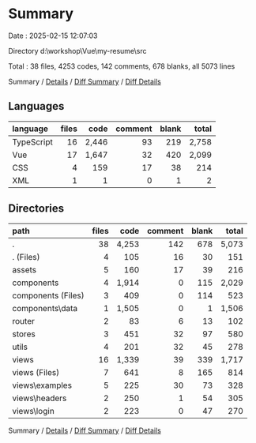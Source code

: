 # Summary

Date : 2025-02-15 12:07:03

Directory d:\\workshop\\Vue\\my-resume\\src

Total : 38 files,  4253 codes, 142 comments, 678 blanks, all 5073 lines

Summary / [Details](details.md) / [Diff Summary](diff.md) / [Diff Details](diff-details.md)

## Languages
| language | files | code | comment | blank | total |
| :--- | ---: | ---: | ---: | ---: | ---: |
| TypeScript | 16 | 2,446 | 93 | 219 | 2,758 |
| Vue | 17 | 1,647 | 32 | 420 | 2,099 |
| CSS | 4 | 159 | 17 | 38 | 214 |
| XML | 1 | 1 | 0 | 1 | 2 |

## Directories
| path | files | code | comment | blank | total |
| :--- | ---: | ---: | ---: | ---: | ---: |
| . | 38 | 4,253 | 142 | 678 | 5,073 |
| . (Files) | 4 | 105 | 16 | 30 | 151 |
| assets | 5 | 160 | 17 | 39 | 216 |
| components | 4 | 1,914 | 0 | 115 | 2,029 |
| components (Files) | 3 | 409 | 0 | 114 | 523 |
| components\\data | 1 | 1,505 | 0 | 1 | 1,506 |
| router | 2 | 83 | 6 | 13 | 102 |
| stores | 3 | 451 | 32 | 97 | 580 |
| utils | 4 | 201 | 32 | 45 | 278 |
| views | 16 | 1,339 | 39 | 339 | 1,717 |
| views (Files) | 7 | 641 | 8 | 165 | 814 |
| views\\examples | 5 | 225 | 30 | 73 | 328 |
| views\\headers | 2 | 250 | 1 | 54 | 305 |
| views\\login | 2 | 223 | 0 | 47 | 270 |

Summary / [Details](details.md) / [Diff Summary](diff.md) / [Diff Details](diff-details.md)